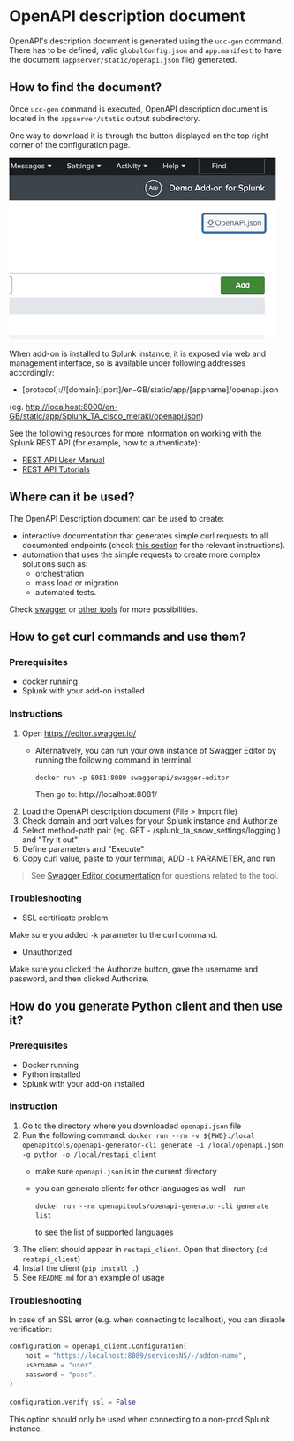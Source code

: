 # OpenAPI description document

OpenAPI's description document is generated using the `ucc-gen` command.
There has to be defined, valid `globalConfig.json` and `app.manifest` to have the document (`appserver/static/openapi.json` file) generated.

## How to find the document?

Once `ucc-gen` command is executed, OpenAPI description document is located in the `appserver/static` output subdirectory.

One way to download it is through the button displayed on the top right corner of the configuration page.

![image](./images/openapi/download_openapi_button.png)

When add-on is installed to Splunk instance, it is exposed via web and management interface, so is available under following addresses accordingly:

* \[protocol\]://\[domain\]:\[port\]/en-GB/static/app/\[appname\]/openapi.json

(eg. <http://localhost:8000/en-GB/static/app/Splunk_TA_cisco_meraki/openapi.json>)

See the following resources for more information on working with the Splunk REST API (for example, how to authenticate):

* [REST API User Manual](http://docs.splunk.com/Documentation/Splunk/9.0.3/RESTUM/RESTusing)
* [REST API Tutorials](http://docs.splunk.com/Documentation/Splunk/9.0.3/RESTTUT/RESTconfigurations)

## Where can it be used?

The OpenAPI Description document can be used to create:

* interactive documentation that generates simple curl requests to all documented endpoints (check [this section](#how-to-get-curl-commands-and-use-them) for the relevant instructions).
* automation that uses the simple requests to create more complex solutions such as:
  * orchestration
  * mass load or migration
  * automated tests.

Check [swagger](https://swagger.io/) or [other tools](https://github.com/OAI/OpenAPI-Specification/blob/main/IMPLEMENTATIONS.md) for more possibilities.

## How to get curl commands and use them?

### Prerequisites

* docker running
* Splunk with your add-on installed

### Instructions

1. Open https://editor.swagger.io/
   * Alternatively, you can run your own instance of Swagger Editor
     by running the following command in terminal:

     `docker run -p 8081:8080 swaggerapi/swagger-editor`

     Then go to: http://localhost:8081/
2. Load the OpenAPI description document (File > Import file)
3. Check domain and port values for your Splunk instance and Authorize
4. Select method-path pair (eg. GET - /splunk_ta_snow_settings/logging ) and "Try it out"
5. Define parameters and "Execute"
6. Copy curl value, paste to your terminal, ADD `-k` PARAMETER, and run

> See [Swagger Editor documentation](https://swagger.io/tools/swagger-editor/) for questions related to the tool.

### Troubleshooting

* SSL certificate problem

Make sure you added `-k` parameter to the curl command.

* Unauthorized

Make sure you clicked the Authorize button, gave the username and password, and then clicked Authorize.

## How do you generate Python client and then use it?

### Prerequisites

* Docker running
* Python installed
* Splunk with your add-on installed

### Instruction

1. Go to the directory where you downloaded `openapi.json` file
2. Run the following command: `docker run --rm -v ${PWD}:/local openapitools/openapi-generator-cli generate -i /local/openapi.json -g python -o /local/restapi_client`
   * make sure `openapi.json` is in the current directory
   * you can generate clients for other languages as well - run

     `docker run --rm openapitools/openapi-generator-cli generate list`

     to see the list of supported languages
3. The client should appear in `restapi_client`. Open that directory (`cd restapi_client`)
4. Install the client (`pip install .`)
5. See `README.md` for an example of usage

### Troubleshooting

In case of an SSL error (e.g. when connecting to localhost), you can disable verification:

```python
configuration = openapi_client.Configuration(
    host = "https://localhost:8089/servicesNS/-/addon-name",
    username = "user",
    password = "pass",
)

configuration.verify_ssl = False
```

This option should only be used when connecting to a non-prod Splunk instance.
